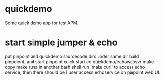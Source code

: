 # quickdemo
Some quick demo app for test APM.
# start simple jumper & echo
put pinpoint and quickdemo sourcecode dirs under same dir
build pinpoiont, and start pinpoint quick start
cd quickdemo/echowebsvr
make copy
make runa
in another bash shell run 'make curl' to access echo service, then there should be 1 user access echoservice on pinpoint web UI.
